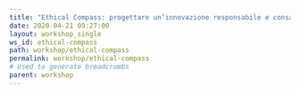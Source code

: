 ```yaml
---
title: "Ethical Compass: progettare un’innovazione responsabile e consapevole"
date: 2020-04-21 09:27:00
layout: workshop_single
ws_id: ethical-compass
path: workshop/ethical-compass
permalink: workshop/ethical-compass
# Used to generate breadcrumbs
parent: workshop
---
```


